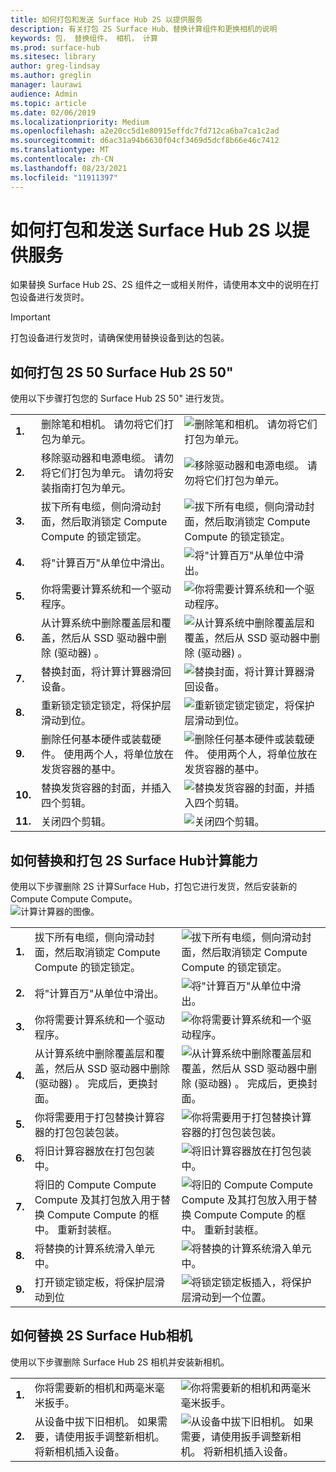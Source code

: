 ```yaml
---
title: 如何打包和发送 Surface Hub 2S 以提供服务
description: 有关打包 2S Surface Hub、替换计算组件和更换相机的说明
keywords: 包， 替换组件， 相机， 计算
ms.prod: surface-hub
ms.sitesec: library
author: greg-lindsay
ms.author: greglin
manager: laurawi
audience: Admin
ms.topic: article
ms.date: 02/06/2019
ms.localizationpriority: Medium
ms.openlocfilehash: a2e20cc5d1e80915effdc7fd712ca6ba7ca1c2ad
ms.sourcegitcommit: d6ac31a94b6630f04cf3469d5dcf8b66e46c7412
ms.translationtype: MT
ms.contentlocale: zh-CN
ms.lasthandoff: 08/23/2021
ms.locfileid: "11911397"
---
```

# <a name="how-to-pack-and-ship-your-surface-hub-2s-for-service"></a>如何打包和发送 Surface Hub 2S 以提供服务

如果替换 Surface Hub 2S、2S 组件之一或相关附件，请使用本文中的说明在打包设备进行发货时。 

>[!IMPORTANT]  
>打包设备进行发货时，请确保使用替换设备到达的包装。  

## <a name="how-to-pack-your-surface-hub-2s-50"></a>如何打包 2S 50 Surface Hub 2S 50"

使用以下步骤打包您的 Surface Hub 2S 50" 进行发货。


|   |                                                                                                                                                 |       |
| - | ----------------------------------------------------------------------------------------------------------------------------------------------- | ----- |
| **1.**  | 删除笔和相机。 请勿将它们打包为单元。                                                   | ![删除笔和相机。 请勿将它们打包为单元。](images/surface-hub-2s-repack-2.png) |
| **2.**  | 移除驱动器和电源电缆。 请勿将它们打包为单元。 请勿将安装指南打包为单元。 | ![移除驱动器和电源电缆。 请勿将它们打包为单元。](images/surface-hub-2s-repack-3.png) |
| **3.**  | 拔下所有电缆，侧向滑动封面，然后取消锁定 Compute Compute 的锁定锁定。             | ![拔下所有电缆，侧向滑动封面，然后取消锁定 Compute Compute 的锁定锁定。](images/surface-hub-2s-repack-5.png) |
| **4.**  | 将"计算百万"从单位中滑出。                                                                     | ![将"计算百万"从单位中滑出。](images/surface-hub-2s-repack-6.png) |
| **5.**  | 你将需要计算系统和一个驱动程序。                                                           | ![你将需要计算系统和一个驱动程序。](images/surface-hub-2s-repack-7.png)|
| **6.**  | 从计算系统中删除覆盖层和覆盖，然后从 SSD 驱动器中删除 (驱动器) 。    | ![从计算系统中删除覆盖层和覆盖，然后从 SSD 驱动器中删除 (驱动器) 。](images/surface-hub-2s-repack-8.png)|
| **7.** | 替换封面，将计算计算器滑回设备。                                            | ![替换封面，将计算计算器滑回设备。](images/surface-hub-2s-repack-9.png)|
| **8.**  | 重新锁定锁定锁定，将保护层滑动到位。                                                      | ![重新锁定锁定锁定，将保护层滑动到位。](images/surface-hub-2s-repack-10.png)|
| **9.**  | 删除任何基本硬件或装载硬件。 使用两个人，将单位放在发货容器的基中。    | ![删除任何基本硬件或装载硬件。 使用两个人，将单位放在发货容器的基中。](images/surface-hub-2s-repack-11.png)|
| **10.** | 替换发货容器的封面，并插入四个剪辑。                                          | ![替换发货容器的封面，并插入四个剪辑。](images/surface-hub-2s-repack-12.png)|
| **11.** | 关闭四个剪辑。                                                                                            | ![关闭四个剪辑。](images/surface-hub-2s-repack-13.png)|


## <a name="how-to-replace-and-pack-your-surface-hub-2s-compute-cartridge"></a>如何替换和打包 2S Surface Hub计算能力

使用以下步骤删除 2S 计算Surface Hub，打包它进行发货，然后安装新的 Compute Compute Compute。<br>
    ![计算计算器的图像。](images/surface-hub-2s-replace-cartridge-1.png)

|   |                                                                                                                                                 |       |
| - | ----------------------------------------------------------------------------------------------------------------------------------------------- | ----- |
| **1.** | 拔下所有电缆，侧向滑动封面，然后取消锁定 Compute Compute 的锁定锁定。                                            | ![拔下所有电缆，侧向滑动封面，然后取消锁定 Compute Compute 的锁定锁定。](images/surface-hub-2s-replace-cartridge-2.png) |
| **2.**  | 将"计算百万"从单位中滑出。                                                                                                    | ![将"计算百万"从单位中滑出。](images/surface-hub-2s-replace-cartridge-3.png) |
| **3.**  | 你将需要计算系统和一个驱动程序。                                                                                          | ![你将需要计算系统和一个驱动程序。](images/surface-hub-2s-replace-cartridge-4.png) |
| **4.**  | 从计算系统中删除覆盖层和覆盖，然后从 SSD 驱动器中删除 (驱动器) 。 完成后，更换封面。 | ![从计算系统中删除覆盖层和覆盖，然后从 SSD 驱动器中删除 (驱动器) 。 完成后，更换封面。](images/surface-hub-2s-repack-8.png) |
| **5.**| 你将需要用于打包替换计算容器的打包包装包装。                                              | ![你将需要用于打包替换计算容器的打包包装包装。](images/surface-hub-2s-replace-cartridge-6.png) |
| **6.**| 将旧计算容器放在打包包装中。                                                                                      | ![将旧计算容器放在打包包装中。](images/surface-hub-2s-replace-cartridge-7.png) |
| **7.** | 将旧的 Compute Compute Compute 及其打包放入用于替换 Compute Compute 的框中。 重新封装框。             | ![将旧的 Compute Compute Compute 及其打包放入用于替换 Compute Compute 的框中。 重新封装框。](images/surface-hub-2s-replace-cartridge-8.png)|
| **8.**| 将替换的计算系统滑入单元中。                                                                                          | ![将替换的计算系统滑入单元中。](images/surface-hub-2s-replace-cartridge-9.png) |
| **9.**| 打开锁定锁定板，将保护层滑动到位                                                                                         | ![将锁定锁定板插入，将保护层滑动到一个位置。](images/surface-hub-2s-replace-cartridge-10.png) |

## <a name="how-to-replace-your-surface-hub-2s-camera"></a>如何替换 2S Surface Hub相机

使用以下步骤删除 Surface Hub 2S 相机并安装新相机。


|   |                                                                                                                                                 |       |
| - | ----------------------------------------------------------------------------------------------------------------------------------------------- | ----- |
| **1.** | 你将需要新的相机和两毫米毫米扳手。                                             |![你将需要新的相机和两毫米毫米扳手。](images/surface-hub-2s-replace-camera-1.png)  |
| **2.**  |  从设备中拔下旧相机。 如果需要，请使用扳手调整新相机。 将新相机插入设备。 | ![从设备中拔下旧相机。 如果需要，请使用扳手调整新相机。 将新相机插入设备。](images/surface-hub-2s-replace-camera-2.png) |

